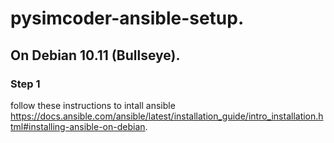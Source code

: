# pysimcoder-ansible-setup. 

## On Debian 10.11 (Bullseye). 
### Step 1
follow these instructions to intall ansible  
https://docs.ansible.com/ansible/latest/installation_guide/intro_installation.html#installing-ansible-on-debian.  

###
